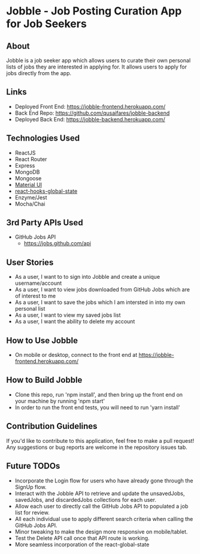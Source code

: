 # Jobble - Job Posting Curation App for Job Seekers

## About

Jobble is a job seeker app which allows users to curate their own personal lists of jobs they are interested in applying for. It allows users to apply for jobs directly from the app.

## Links
- Deployed Front End: https://jobble-frontend.herokuapp.com/
- Back End Repo: https://github.com/qusaifares/jobble-backend
- Deployed Back End: https://jobble-backend.herokuapp.com/

## Technologies Used

- ReactJS
- React Router
- Express
- MongoDB
- Mongoose
- [Material UI](https://material-ui.com/guides/composition/#button)
- [react-hooks-global-state](https://www.npmjs.com/package/react-hooks-global-state)
- Enzyme/Jest
- Mocha/Chai

## 3rd Party APIs Used

- GitHub Jobs API
  - https://jobs.github.com/api

## User Stories

- As a user, I want to to sign into Jobble and create a unique username/account
- As a user, I want to view jobs downloaded from GitHub Jobs which are of interest to me
- As a user, I want to save the jobs which I am intersted in into my own personal list
- As a user, I want to view my saved jobs list
- As a user, I want the ability to delete my account

## How to Use Jobble

- On mobile or desktop, connect to the front end at https://jobble-frontend.herokuapp.com/

## How to Build Jobble

- Clone this repo, run 'npm install', and then bring up the front end on your machine by running 'npm start'
- In order to run the front end tests, you will need to run 'yarn install'

## Contribution Guidelines

If you'd like to contribute to this application, feel free to make a pull request! Any suggestions or bug reports are welcome in the repository issues tab.

## Future TODOs

- Incorporate the Login flow for users who have already gone through the SignUp flow.
- Interact with the Jobble API to retrieve and update the unsavedJobs, savedJobs, and discardedJobs collections for each user.
- Allow each user to directly call the GitHub Jobs API to populated a job list for review.
- All each individual use to apply different search criteria when calling the GitHub Jobs API.
- Minor tweaking to make the design more responsive on mobile/tablet.
- Test the Delete API call once that API route is working.
- More seamless incorporation of the react-global-state
